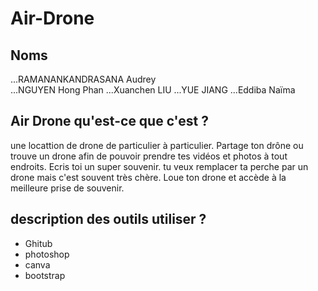 # Air-Drone
## Noms
...RAMANANKANDRASANA Audrey
<br/>
...NGUYEN Hong Phan
...Xuanchen LIU
...YUE JIANG
...Eddiba Naïma
## Air Drone qu'est-ce que c'est ?
une locattion de drone de particulier à particulier. Partage ton drône ou trouve un drone afin de pouvoir prendre tes vidéos et photos à tout endroits. Ecris toi un super souvenir. tu veux remplacer ta perche par un drone mais c'est souvent très chère. Loue ton drone et accède à la meilleure prise de souvenir.
## description des outils utiliser ?
- Ghitub
- photoshop
- canva
- bootstrap
